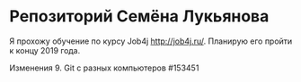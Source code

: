 # Репозиторий Семёна Лукьянова

Я прохожу обучение по курсу Job4j http://job4j.ru/. Планирую его пройти к концу 2019 года.

Изменения 9. Git с разных компьютеров #153451